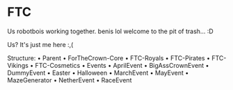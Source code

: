 # FTC
Us robotbois working together.
benis lol
welcome to the pit of trash... :D

Us? It's just me here :,(

Structure:
• Parent
  • ForTheCrown-Core
  • FTC-Royals
  • FTC-Pirates
  • FTC-Vikings
  • FTC-Cosmetics
• Events
  • AprilEvent
  • BigAssCrownEvent
  • DummyEvent
  • Easter
  • Halloween
  • MarchEvent
  • MayEvent
  • MazeGenerator
  • NetherEvent
  • RaceEvent
